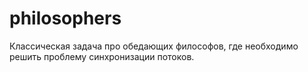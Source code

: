# philosophers
Классическая задача про обедающих философов, где необходимо решить проблему синхронизации потоков.
